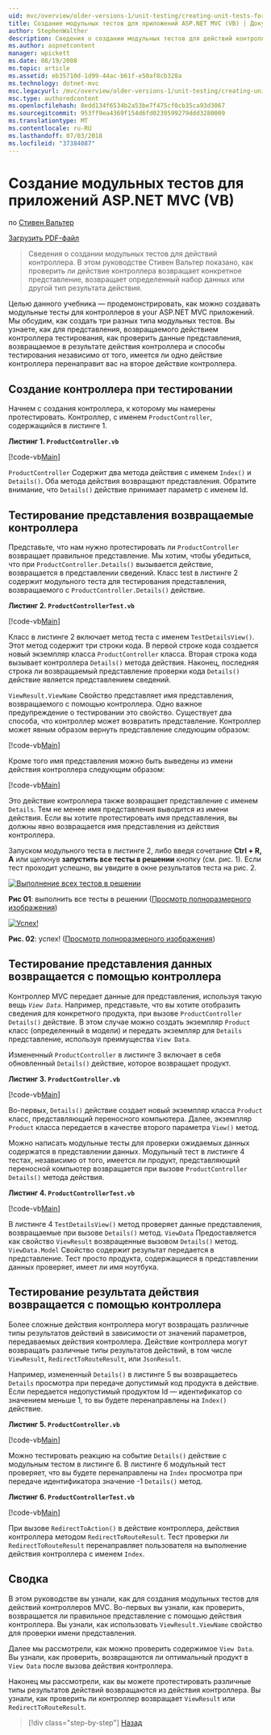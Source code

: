 ```yaml
---
uid: mvc/overview/older-versions-1/unit-testing/creating-unit-tests-for-asp-net-mvc-applications-vb
title: Создание модульных тестов для приложений ASP.NET MVC (VB) | Документация Майкрософт
author: StephenWalther
description: Сведения о создании модульных тестов для действий контроллера. Стивен Вальтер в этом руководстве показано, как протестировать действия контроллера возвращает parti ли...
ms.author: aspnetcontent
manager: wpickett
ms.date: 08/19/2008
ms.topic: article
ms.assetid: eb35710d-1d99-44ac-b61f-e50af8cb328a
ms.technology: dotnet-mvc
msc.legacyurl: /mvc/overview/older-versions-1/unit-testing/creating-unit-tests-for-asp-net-mvc-applications-vb
msc.type: authoredcontent
ms.openlocfilehash: 8edd134f6534b2a53be7f475cf0cb35ca93d3067
ms.sourcegitcommit: 953ff9ea4369f154d6fd0239599279ddd3280009
ms.translationtype: MT
ms.contentlocale: ru-RU
ms.lasthandoff: 07/03/2018
ms.locfileid: "37384087"
---
```

<a name="creating-unit-tests-for-aspnet-mvc-applications-vb"></a>Создание модульных тестов для приложений ASP.NET MVC (VB)
====================
по [Стивен Вальтер](https://github.com/StephenWalther)

[Загрузить PDF-файл](http://download.microsoft.com/download/8/4/8/84843d8d-1575-426c-bcb5-9d0c42e51416/ASPNET_MVC_Tutorial_07_VB.pdf)

> Сведения о создании модульных тестов для действий контроллера. В этом руководстве Стивен Вальтер показано, как проверить ли действие контроллера возвращает конкретное представление, возвращает определенный набор данных или другой тип результата действия.


Целью данного учебника — продемонстрировать, как можно создавать модульные тесты для контроллеров в your ASP.NET MVC приложений. Мы обсудим, как создать три разных типа модульных тестов. Вы узнаете, как для представления, возвращаемого действием контроллера тестирования, как проверить данные представления, возвращаемое в результате действия контроллера и способы тестирования независимо от того, имеется ли одно действие контроллера перенаправит вас на второе действие контроллера.

## <a name="creating-the-controller-under-test"></a>Создание контроллера при тестировании

Начнем с создания контроллера, к которому мы намерены протестировать. Контроллер, с именем `ProductController`, содержащийся в листинге 1.

**Листинг 1. `ProductController.vb`**

[!code-vb[Main](creating-unit-tests-for-asp-net-mvc-applications-vb/samples/sample1.vb)]

`ProductController` Содержит два метода действия с именем `Index()` и `Details()`. Оба метода действия возвращают представления. Обратите внимание, что `Details()` действие принимает параметр с именем Id.

## <a name="testing-the-view-returned-by-a-controller"></a>Тестирование представления возвращаемые контроллера

Представьте, что нам нужно протестировать ли `ProductController` возвращает правильное представление. Мы хотим, чтобы убедиться, что при `ProductController.Details()` вызывается действие, возвращается в представлении сведений. Класс test в листинге 2 содержит модульного теста для тестирования представления, возвращаемого с `ProductController.Details()` действие.

**Листинг 2. `ProductControllerTest.vb`**

[!code-vb[Main](creating-unit-tests-for-asp-net-mvc-applications-vb/samples/sample2.vb)]

Класс в листинге 2 включает метод теста с именем `TestDetailsView()`. Этот метод содержит три строки кода. В первой строке кода создается новый экземпляр класса `ProductController` класса. Вторая строка кода вызывает контроллера `Details()` метода действия. Наконец, последняя строка ли возвращаемый представление проверки кода `Details()` действие является представлением сведений.

`ViewResult.ViewName` Свойство представляет имя представления, возвращаемого с помощью контроллера. Одно важное предупреждение о тестировании это свойство. Существует два способа, что контроллер может возвратить представление. Контроллер может явным образом вернуть представление следующим образом:

[!code-vb[Main](creating-unit-tests-for-asp-net-mvc-applications-vb/samples/sample3.vb)]

Кроме того имя представления можно быть выведены из имени действия контроллера следующим образом:

[!code-vb[Main](creating-unit-tests-for-asp-net-mvc-applications-vb/samples/sample4.vb)]

Это действие контроллера также возвращает представление с именем `Details`. Тем не менее имя представления выводится из имени действия. Если вы хотите протестировать имя представления, вы должны явно возвращается имя представления из действия контроллера.

Запуском модульного теста в листинге 2, либо введя сочетание **Ctrl + R, A** или щелкнув **запустить все тесты в решении** кнопку (см. рис. 1). Если тест проходит успешно, вы увидите в окне результатов теста на рис. 2.


[![Выполнение всех тестов в решении](creating-unit-tests-for-asp-net-mvc-applications-vb/_static/image2.png)](creating-unit-tests-for-asp-net-mvc-applications-vb/_static/image1.png)

**Рис 01**: выполнить все тесты в решении ([Просмотр полноразмерного изображения](creating-unit-tests-for-asp-net-mvc-applications-vb/_static/image3.png))


[![Успех!](creating-unit-tests-for-asp-net-mvc-applications-vb/_static/image5.png)](creating-unit-tests-for-asp-net-mvc-applications-vb/_static/image4.png)

**Рис. 02**: успех! ([Просмотр полноразмерного изображения](creating-unit-tests-for-asp-net-mvc-applications-vb/_static/image6.png))


## <a name="testing-the-view-data-returned-by-a-controller"></a>Тестирование представления данных возвращается с помощью контроллера

Контроллер MVC передает данные для представления, используя такую вещь *`View Data`*. Например, представьте, что вы хотите отобразить сведения для конкретного продукта, при вызове `ProductController Details()` действие. В этом случае можно создать экземпляр `Product` класс (определенный в модели) и передать экземпляр для `Details` представление, используя преимущества `View Data`.

Измененный `ProductController` в листинге 3 включает в себя обновленный `Details()` действие, которое возвращает продукт.

**Листинг 3. `ProductController.vb`**

[!code-vb[Main](creating-unit-tests-for-asp-net-mvc-applications-vb/samples/sample5.vb)]

Во-первых, `Details()` действие создает новый экземпляр класса `Product` класс, представляющий переносного компьютера. Далее, экземпляр `Product` класса передается в качестве второго параметра `View()` метод.

Можно написать модульные тесты для проверки ожидаемых данных содержатся в представлении данных. Модульный тест в листинге 4 тестах, независимо от того, имеется ли продукт, представляющий переносной компьютер возвращается при вызове `ProductController Details()` метода действия.

**Листинг 4. `ProductControllerTest.vb`**

[!code-vb[Main](creating-unit-tests-for-asp-net-mvc-applications-vb/samples/sample6.vb)]

В листинге 4 `TestDetailsView()` метод проверяет данные представления, возвращаемые при вызове `Details()` метод. `ViewData` Предоставляется как свойство `ViewResult` возвращенные вызовом `Details()` метод. `ViewData.Model` Свойство содержит результат передается в представление. Тест просто продукта, содержащиеся в представлении данных проверяет, имеет ли имя ноутбука.

## <a name="testing-the-action-result-returned-by-a-controller"></a>Тестирование результата действия возвращается с помощью контроллера

Более сложные действия контроллера могут возвращать различные типы результатов действий в зависимости от значений параметров, передаваемых действия контроллера. Действие контроллера могут возвращать различные типы результатов действий, в том числе `ViewResult`, `RedirectToRouteResult`, или `JsonResult`.

Например, измененный `Details()` в листинге 5 вы возвращаетесь `Details` просмотра при передаче допустимый код продукта в действие. Если передается недопустимый продуктом Id — идентификатор со значением меньше 1, то вы будете перенаправлены на `Index()` действие.

**Листинг 5. `ProductController.vb`**

[!code-vb[Main](creating-unit-tests-for-asp-net-mvc-applications-vb/samples/sample7.vb)]

Можно тестировать реакцию на событие `Details()` действие с модульным тестом в листинге 6. В листинге 6 модульный тест проверяет, что вы будете перенаправлены на `Index` просмотра при передаче идентификатора значение -1 `Details()` метод.

**Листинг 6. `ProductControllerTest.vb`**

[!code-vb[Main](creating-unit-tests-for-asp-net-mvc-applications-vb/samples/sample8.vb)]

При вызове `RedirectToAction()` в действие контроллера, действия контроллера методом `RedirectToRouteResult`. Тест проверки ли `RedirectToRouteResult` перенаправляет пользователя на выполнение действия контроллера с именем `Index`.

## <a name="summary"></a>Сводка

В этом руководстве вы узнали, как для создания модульных тестов для действий контроллеров MVC. Во-первых вы узнали, как проверить, возвращается ли правильное представление с помощью действия контроллера. Вы узнали, как использовать `ViewResult.ViewName` свойство для проверки имени представления.

Далее мы рассмотрели, как можно проверить содержимое `View Data`. Вы узнали, как проверить, возвращаются ли оптимальный продукт в `View Data` после вызова действия контроллера.

Наконец мы рассмотрели, как вы можете протестировать различные типы результатов действий возвращаются из действия контроллера. Вы узнали, как проверить ли контроллер возвращает `ViewResult` или `RedirectToRouteResult`.

> [!div class="step-by-step"]
> [Назад](creating-unit-tests-for-asp-net-mvc-applications-cs.md)
